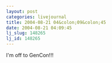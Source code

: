 ```yaml
---
layout: post
categories: livejournal
title: 2004-08-21 04&colon;09&colon;45
date: 2004-08-21 04:09:45
lj_slug: 148265
lj_id: 148265
---
```

I'm off to GenCon!!!
